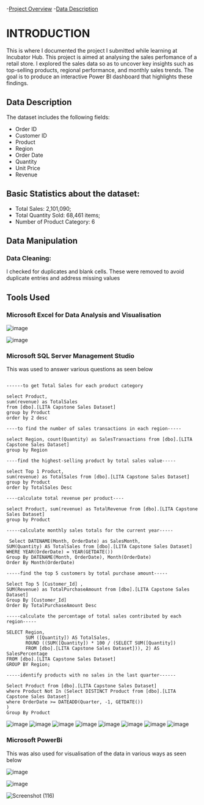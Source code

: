 -[Project Overview](#INTRODUCTION)
-[Data Description](#DataDescription)


# INTRODUCTION
This is where I documented the project I submitted while learning at Incubator Hub. This project is aimed at analysing the sales perfomance of a retail store. I explored the sales data so as to uncover key insights such as top-selling products, regional performance, and monthly sales trends. The goal is to produce an interactive Power BI dashboard that highlights these findings.

## Data Description
The dataset includes the following fields:
- Order ID
- Customer ID
- Product
- Region
- Order Date
- Quantity
- Unit Price
- Revenue

## Basic Statistics about the dataset:
- Total Sales: 2,101,090; 
- Total Quantity Sold: 68,461 items;
- Number of Product Category: 6

## Data Manipulation
### Data Cleaning:
I checked for duplicates and blank cells. These were removed to avoid duplicate entries and address missing values

## Tools Used 
### Microsoft Excel for Data Analysis and Visualisation
![image](https://github.com/user-attachments/assets/016b2a49-3602-45ed-95a4-ffc548f46b1a)

![image](https://github.com/user-attachments/assets/6e1b0fda-cee1-47c8-a213-2c6fe58a9f37)

### Microsoft SQL Server Management Studio
This was used to answer various questions as seen below

```SELECT * FROM [dbo].[LITA Capstone Sales Dataset]

------to get Total Sales for each product category	

select Product, 
sum(revenue) as TotalSales
from [dbo].[LITA Capstone Sales Dataset] 
group by Product 
order by 2 desc

----to find the number of sales transactions in each region-----

select Region, count(Quantity) as SalesTransactions from [dbo].[LITA Capstone Sales Dataset]
group by Region

----find the highest-selling product by total sales value-----

select Top 1 Product, 
sum(revenue) as TotalSales from [dbo].[LITA Capstone Sales Dataset] 
group by Product 
order by TotalSales Desc

----calculate total revenue per product----

select Product, sum(revenue) as TotalRevenue from [dbo].[LITA Capstone Sales Dataset]
group by Product 

-----calculate monthly sales totals for the current year-----

 Select DATENAME(Month, OrderDate) as SalesMonth, 
SUM(Quantity) AS TotalSales from [dbo].[LITA Capstone Sales Dataset]
WHERE YEAR(OrderDate) = YEAR(GETDATE())
Group By DATENAME(Month, OrderDate), Month(OrderDate)
Order By Month(OrderDate)

-----find the top 5 customers by total purchase amount-----

Select Top 5 [Customer_Id] ,
SUM(Revenue) as TotalPurchaseAmount from [dbo].[LITA Capstone Sales Dataset]
Group By [Customer_Id]
Order By TotalPurchaseAmount Desc

-----calculate the percentage of total sales contributed by each region-----

SELECT Region, 
       SUM ([Quantity]) AS TotalSales,
	   ROUND ((SUM([Quantity]) * 100 / (SELECT SUM([Quantity])
	   FROM [dbo].[LITA Capstone Sales Dataset])), 2) AS SalesPercentage
FROM [dbo].[LITA Capstone Sales Dataset]
GROUP BY Region;

-----identify products with no sales in the last quarter------

Select Product from [dbo].[LITA Capstone Sales Dataset] 
where Product Not In (Select DISTINCT Product from [dbo].[LITA Capstone Sales Dataset] 
where OrderDate >= DATEADD(Quarter, -1, GETDATE())
)
Group By Product
```
![image](https://github.com/user-attachments/assets/44304dd3-8d11-4b9e-b0ca-01f4b20d46bb)
![image](https://github.com/user-attachments/assets/d63e69ce-3a28-4b17-a994-7096fe29f0d3)
![image](https://github.com/user-attachments/assets/7e8cede9-68ef-48e9-8290-c532bd0d5efa)
![image](https://github.com/user-attachments/assets/9c6bbc00-3221-4d08-94fb-18d03ef7283c)
![image](https://github.com/user-attachments/assets/024f83d6-2861-4e95-8a67-73422eed2793)
![image](https://github.com/user-attachments/assets/54e8c92e-a281-4035-ba20-29853a542322)
![image](https://github.com/user-attachments/assets/0faf9c26-24ec-4753-aeba-b203f113132f)
![image](https://github.com/user-attachments/assets/b160fcf7-c945-4b8e-a00b-f9560676b5ee)

### Microsoft PowerBi
This was also used for visualisation of the data in various ways as seen below

![image](https://github.com/user-attachments/assets/4f9cf3d4-fa50-4f15-b85d-d3c55087b3e9)

![image](https://github.com/user-attachments/assets/75ff8835-0c91-457e-a9e3-4fa6ab515df7)

![Screenshot (116)](https://github.com/user-attachments/assets/5fced205-1a62-4734-9f53-cb21332a06e9)






